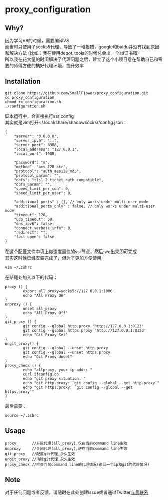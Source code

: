# proxy_configuration

## Why?
因为学习V8的时候，需要编译V8  
而当时只使用了socks5代理，导致了一堆报错，google和baidu并没有找到原因和解决方法 (比如：我在使用depot_tools的时候总会出一个stl证书错)  
所以我在花大量的时间解决了代理问题之后，建立了这个小项目意在帮助自己和需要的师傅方便的搞好代理环境，提升效率  

## Installation
```
git clone https://github.com/SmallF1ower/proxy_configuration.git
cd proxy_configuration
chmod +x configuration.sh
./configuration.sh
```
脚本运行中，会直接执行ssr config  
其实就是vim打开~/.local/share/shadowsocksr/config.json：  
```
{
    "server": "0.0.0.0",
    "server_ipv6": "::",
    "server_port": 8388,
    "local_address": "127.0.0.1",
    "local_port": 1080,

    "password": "m",
    "method": "aes-128-ctr",
    "protocol": "auth_aes128_md5",
    "protocol_param": "",
    "obfs": "tls1.2_ticket_auth_compatible",
    "obfs_param": "",
    "speed_limit_per_con": 0,
    "speed_limit_per_user": 0,

    "additional_ports" : {}, // only works under multi-user mode
    "additional_ports_only" : false, // only works under multi-user mode
    "timeout": 120,
    "udp_timeout": 60,
    "dns_ipv6": false,
    "connect_verbose_info": 0,
    "redirect": "",
    "fast_open": false
}
```
在这个配置文件中填上你速度最快的ssr节点，然后:wq出来即可完成  
其实这时候已经安装完成了，但为了更加方便使用  
```
vim ~/.zshrc
```
在结尾处加入以下的代码：  
```
proxy () {
        export all_proxy=socks5://127.0.0.1:1080
        echo "All Proxy On"
}
unproxy () {
        unset all_proxy
        echo "All Proxy Off"
}
git_proxy () {
        git config --global http.proxy 'http://127.0.0.1:8123'
        git config --global https.proxy 'http://127.0.0.1:8123'
        echo "Git Proxy Set"
}
ungit_proxy() {
        git config --global --unset http.proxy
        git config --global --unset https.proxy
        echo "Git Proxy Unset"
}
proxy_check () {
        echo "allproxy, your ip addr: "
        curl ifconfig.co
        echo "git proxy situation: "
        echo "git http.proxy: `git config --global --get http.proxy`"
        echo "git https.proxy: `git config --global --get https.proxy`"
}
```
最后需要：
```
source ~/.zshrc
```

## Usage
```
proxy       //开启代理(all_proxy),仅在当前command line生效
unproxy     //关闭代理(all_proxy),进在当前command line生效
git_proxy   //配置git代理,永久生效
ungit_proxy //清除git代理,永久生效
proxy_check //检查当前command line的代理情况(返回一个ip和git的代理情况)
```

## Note
对于任何问题或者反馈，请随时在此处创建issue或者通过Twitter[与我联系](https://twitter.com/samren0215)